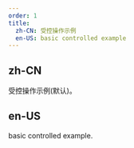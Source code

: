 ```yaml
---
order: 1
title:
  zh-CN: 受控操作示例
  en-US: basic controlled example
---
```


## zh-CN

受控操作示例(默认)。

## en-US

basic controlled example.
